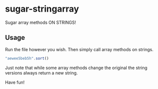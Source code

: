 # sugar-stringarray

Sugar array methods ON STRINGS!

## Usage

Run the file however you wish.  Then simply call array methods on strings.

```js
"aewee5beb5h".sort()
```

Just note that while some array methods change the original the string versions
always return a new string.

Have fun!
